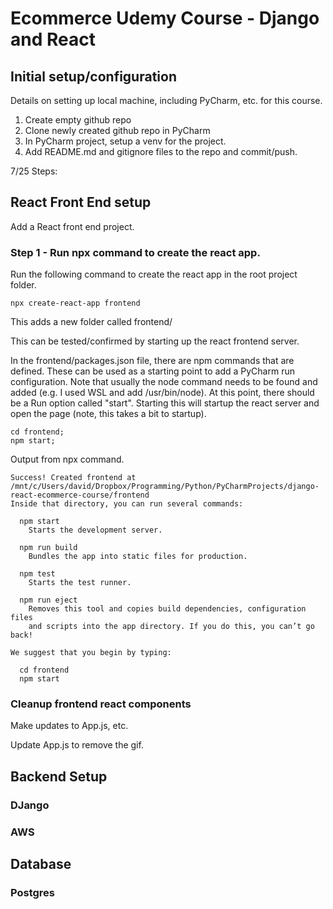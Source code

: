 # Ecommerce Udemy Course - Django and React

 
[TOC levels=2]: # "## Table of contents"

## Initial setup/configuration

Details on setting up local machine, including PyCharm, etc. for this course.

1. Create empty github repo
2. Clone newly created github repo in PyCharm
3. In PyCharm project, setup a venv for the project.
4. Add README.md and gitignore files to the repo and commit/push.


7/25 Steps:


## React Front End setup

Add a React front end project.

### Step 1 - Run npx command to create the react app.

Run the following command to create the react app in the root project folder.

`npx create-react-app frontend`

This adds a new folder called frontend/

This can be tested/confirmed by starting up the react frontend server.

In the frontend/packages.json file, there are npm commands that are defined.  These can be used as a starting point 
to add a PyCharm run configuration.  Note that usually the node command needs to be found and added (e.g. I used WSL 
and add /usr/bin/node).
At this point, there should be a Run option called "start".  Starting this will startup the react server and open 
the page (note, this takes a bit to startup).

```
cd frontend;
npm start;
```

Output from npx command.
```
Success! Created frontend at /mnt/c/Users/david/Dropbox/Programming/Python/PyCharmProjects/django-react-ecommerce-course/frontend
Inside that directory, you can run several commands:

  npm start
    Starts the development server.

  npm run build
    Bundles the app into static files for production.

  npm test
    Starts the test runner.

  npm run eject
    Removes this tool and copies build dependencies, configuration files
    and scripts into the app directory. If you do this, you can’t go back!

We suggest that you begin by typing:

  cd frontend
  npm start

```

### Cleanup frontend react components

Make updates to App.js, etc.

Update App.js to remove the gif.

## Backend Setup

### DJango

### AWS

## Database

### Postgres



